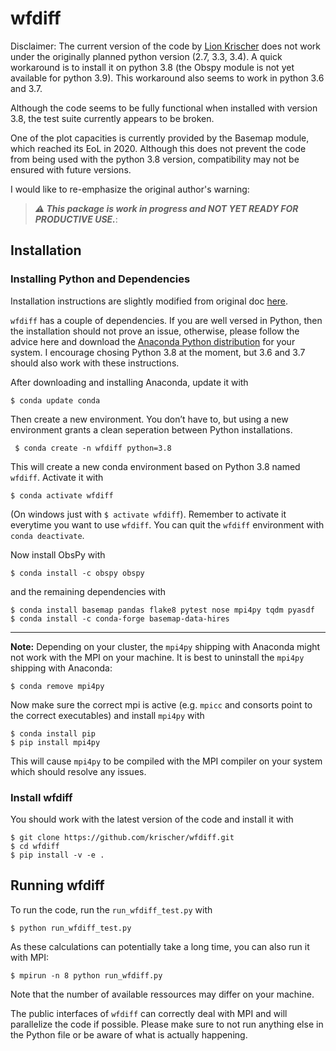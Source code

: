 wfdiff
======

Disclaimer: The current version of the code by [Lion Krischer](https://github.com/krischer/wfdiff) does not work under the originally planned python version (2.7, 3.3, 3.4). A quick workaround is to install it on python 3.8 (the Obspy module is not yet available for python 3.9).
This workaround also seems to work in python 3.6 and 3.7.

Although the code seems to be fully functional when installed with version 3.8, the test suite currently appears to be broken.

One of the plot capacities is currently provided by the Basemap module, which reached its EoL in 2020.  Although this does not prevent the code from being used with the python 3.8 version, compatibility may not be ensured with future versions.

I would like to re-emphasize the original author's warning:
>***:warning: This package is work in progress and NOT YET READY FOR PRODUCTIVE USE.***:

## Installation
### Installing Python and Dependencies

Installation instructions are slightly modified from original doc [here](http://krischer.github.io/wfdiff/). 

`wfdiff` has a couple of dependencies. If you are well versed in Python, then the installation should not prove an issue, otherwise, please follow the advice here and download the [Anaconda Python distribution](https://www.anaconda.com/products/individual) for your system. I encourage chosing Python 3.8 at the moment, but 3.6 and 3.7 should also work with these instructions.

After downloading and installing Anaconda, update it with

```
$ conda update conda
```
Then create a new environment. You don’t have to, but using a new environment grants a clean seperation between Python installations.

```
 $ conda create -n wfdiff python=3.8
 ```
 
 This will create a new conda environment based on Python 3.8 named `wfdiff`. Activate it with
 
 ```
 $ conda activate wfdiff
 ```
 
 (On windows just with `$ activate wfdiff`). Remember to activate it everytime you want to use `wfdiff`. You can quit the `wfdiff` environment with `conda deactivate`.
 
 Now install ObsPy with
 
 ```
 $ conda install -c obspy obspy
 ```
 and the remaining dependencies with
 
 ```
 $ conda install basemap pandas flake8 pytest nose mpi4py tqdm pyasdf
 $ conda install -c conda-forge basemap-data-hires
 ```
---
**Note:** Depending on your cluster, the `mpi4py` shipping with Anaconda might not work with the MPI on your machine. It is best to uninstall the `mpi4py` shipping with Anaconda:

```
$ conda remove mpi4py
```

Now make sure the correct mpi is active (e.g. `mpicc` and consorts point to the correct executables) and install `mpi4py` with

```
$ conda install pip
$ pip install mpi4py
```

This will cause `mpi4py` to be compiled with the MPI compiler on your system which should resolve any issues.

### Install wfdiff
You should work with the latest version of the code and install it with

```
$ git clone https://github.com/krischer/wfdiff.git
$ cd wfdiff
$ pip install -v -e .
```
## Running wfdiff
To run the code, run the `run_wfdiff_test.py` with
```
$ python run_wfdiff_test.py
```

As these calculations can potentially take a long time, you can also run it with MPI:
```
$ mpirun -n 8 python run_wfdiff.py
```
Note that the number of available ressources may differ on your machine.

The public interfaces of `wfdiff` can correctly deal with MPI and will parallelize the code if possible. Please make sure to not run anything else in the Python file or be aware of what is actually happening.
